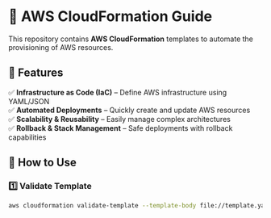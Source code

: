 # 🚀 AWS CloudFormation Guide  

This repository contains **AWS CloudFormation** templates to automate the provisioning of AWS resources.  

## 📌 Features  
✅ **Infrastructure as Code (IaC)** – Define AWS infrastructure using YAML/JSON  
✅ **Automated Deployments** – Quickly create and update AWS resources  
✅ **Scalability & Reusability** – Easily manage complex architectures  
✅ **Rollback & Stack Management** – Safe deployments with rollback capabilities  

## 🔧 How to Use  

### **1️⃣ Validate Template**  
```sh
aws cloudformation validate-template --template-body file://template.yaml
```